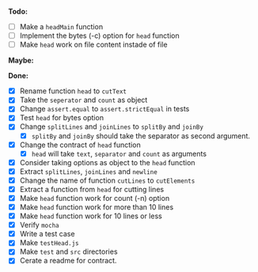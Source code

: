 **Todo:**
- [ ] Make a `headMain` function
- [ ] Implement the bytes (-c) option for `head` function
- [ ] Make `head` work on file content instade of file

**Maybe:**


**Done:**
- [x] Rename function `head` to `cutText`
- [x] Take the `seperator` and `count` as object
- [x] Change `assert.equal` to `assert.strictEqual` in tests
- [x] Test `head` for bytes option
- [x] Change `splitLines` and `joinLines` to `splitBy` and `joinBy`
  - [x] `splitBy` and `joinBy` should take the separator as second argument.
- [x] Change the contract of `head` function
  - [x] `head` will take `text`, `separator` and `count` as arguments
- [x] Consider taking options as object to the `head` function
- [x] Extract `splitLines`, `joinLines` and `newline`
- [x] Change the name of function `cutLines` to `cutElements`
- [x] Extract a function from `head` for cutting lines
- [x] Make `head` function work for count (-n) option
- [x] Make `head` function work for more than 10 lines
- [x] Make `head` function work for 10 lines or less
- [x] Verify `mocha`
- [x] Write a test case
- [x] Make `testHead.js`
- [x] Make `test` and `src` directories
- [x] Cerate a readme for contract.
